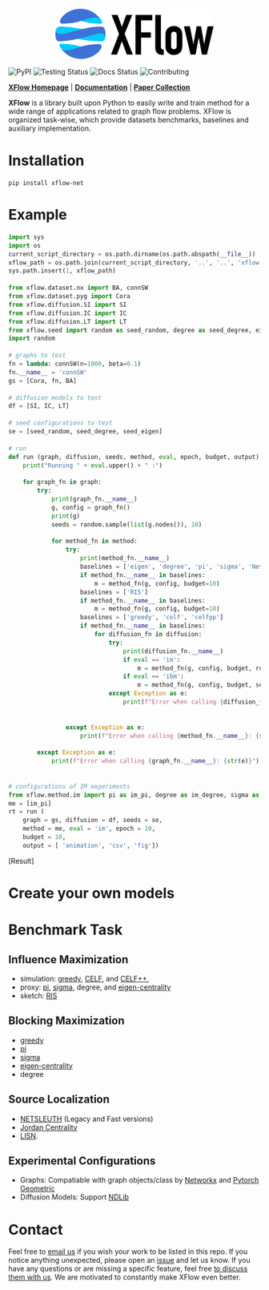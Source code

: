 
<p align="center">
  <img height="100" src="logo.png" />
</p>



![PyPI](https://badgen.net/badge/pypi/0.0.0/green?icon=pypi)
![Testing Status](https://badgen.net/badge/testing/passing/green?icon=github)
![Docs Status](https://badgen.net/badge/docs/passing/green?icon=)
![Contributing](https://badgen.net/badge/contributions/welcome/green?icon=github)

**[XFlow Homepage](https://xflow.network)** | **[Documentation](https://xflow.network/docs)** | **[Paper Collection](https://github.com/aquastar/awesome-network-flow)** 

**XFlow** is a library built upon Python to easily write and train method for a wide range of applications related to graph flow problems. XFlow is organized task-wise, which provide datasets benchmarks, baselines and auxiliary implementation.

[comment]: <> (add icons https://css-tricks.com/adding-custom-github-badges-to-your-repo/)




# Installation

```
pip install xflow-net
```

# Example

```python
import sys
import os
current_script_directory = os.path.dirname(os.path.abspath(__file__))
xflow_path = os.path.join(current_script_directory, '..', '..', 'xflow')
sys.path.insert(1, xflow_path)

from xflow.dataset.nx import BA, connSW
from xflow.dataset.pyg import Cora
from xflow.diffusion.SI import SI
from xflow.diffusion.IC import IC
from xflow.diffusion.LT import LT
from xflow.seed import random as seed_random, degree as seed_degree, eigen as seed_eigen
import random

# graphs to test
fn = lambda: connSW(n=1000, beta=0.1)
fn.__name__ = 'connSW'
gs = [Cora, fn, BA]

# diffusion models to test
df = [SI, IC, LT]

# seed configurations to test
se = [seed_random, seed_degree, seed_eigen]

# run
def run (graph, diffusion, seeds, method, eval, epoch, budget, output):
    print("Running " + eval.upper() + " :")

    for graph_fn in graph:
        try:
            print(graph_fn.__name__)
            g, config = graph_fn()
            print(g)
            seeds = random.sample(list(g.nodes()), 10)

            for method_fn in method:
                try:
                    print(method_fn.__name__)
                    baselines = ['eigen', 'degree', 'pi', 'sigma', 'Netshield', 'IMRank']
                    if method_fn.__name__ in baselines:
                        m = method_fn(g, config, budget=10)
                    baselines = ['RIS']
                    if method_fn.__name__ in baselines:
                        m = method_fn(g, config, budget=10)
                    baselines = ['greedy', 'celf', 'celfpp']
                    if method_fn.__name__ in baselines:
                        for diffusion_fn in diffusion:
                            try:
                                print(diffusion_fn.__name__)
                                if eval == 'im':
                                    m = method_fn(g, config, budget, rounds=epoch, model=diffusion_fn.__name__, beta=0.1)
                                if eval == 'ibm':
                                    m = method_fn(g, config, budget, seeds, rounds=epoch, model=diffusion_fn.__name__, beta=0.1)
                            except Exception as e:
                                print(f"Error when calling {diffusion_fn.__name__}: {str(e)}")
                        
                    
                except Exception as e:
                    print(f"Error when calling {method_fn.__name__}: {str(e)}")    

        except Exception as e:
            print(f"Error when calling {graph_fn.__name__}: {str(e)}")


# configurations of IM experiments
from xflow.method.im import pi as im_pi, degree as im_degree, sigma as im_sigma, celfpp as im_celfpp, greedy as im_greedy
me = [im_pi]
rt = run (
    graph = gs, diffusion = df, seeds = se,
    method = me, eval = 'im', epoch = 10, 
    budget = 10, 
    output = [ 'animation', 'csv', 'fig'])
```

[Result]

# Create your own models



# Benchmark Task

## Influence Maximization
- simulation: [greedy](https://dl.acm.org/doi/10.1145/956750.956769), [CELF](https://dl.acm.org/doi/abs/10.1145/1281192.1281239), and [CELF++](https://dl.acm.org/doi/10.1145/1963192.1963217), 
- proxy: [pi](https://ojs.aaai.org/index.php/AAAI/article/view/21694), [sigma](https://ieeexplore.ieee.org/document/8661648), degree, and [eigen-centrality](https://en.wikipedia.org/wiki/Eigenvector_centrality)
- sketch: [RIS](https://epubs.siam.org/doi/abs/10.1137/1.9781611973402.70)
<!-- - , [SKIM](https://dl.acm.org/doi/10.1145/2661829.2662077), [IMM](https://dl.acm.org/doi/10.1145/2723372.2723734)  -->
       
## Blocking Maximization
- [greedy](https://dl.acm.org/doi/10.1145/956750.956769)
- [pi](https://ojs.aaai.org/index.php/AAAI/article/view/21694)
- [sigma](https://ieeexplore.ieee.org/document/8661648)
- [eigen-centrality](https://en.wikipedia.org/wiki/Eigenvector_centrality)
- degree
  
## Source Localization
- [NETSLEUTH](https://ieeexplore.ieee.org/document/6413787) (Legacy and Fast versions)
- [Jordan Centrality](https://ieeexplore.ieee.org/stamp/stamp.jsp?arnumber=7913632)
- [LISN](https://ieeexplore.ieee.org/stamp/stamp.jsp?arnumber=8697898).

## Experimental Configurations
- Graphs: Compatiable with graph objects/class by [Networkx](https://networkx.org/) and [Pytorch Geometric](https://pytorch-geometric.readthedocs.io/en/latest/)
- Diffusion Models: Support [NDLib](https://ndlib.readthedocs.io/en/latest/)

# Contact
Feel free to [email us](mailto:zchen@cse.msstate.edu) if you wish your work to be listed in this repo.
If you notice anything unexpected, please open an [issue](XXX) and let us know.
If you have any questions or are missing a specific feature, feel free [to discuss them with us](XXX).
We are motivated to constantly make XFlow even better.




